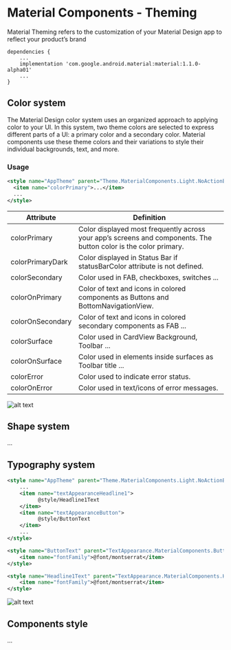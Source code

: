 # Material Components - Theming

Material Theming refers to the customization of your Material Design app to reflect your product’s brand

    dependencies {
        ...
        implementation 'com.google.android.material:material:1.1.0-alpha01'
        ...
    }

## Color system

The Material Design color system uses an organized approach to applying color to your UI. In this system, two theme colors are selected to express different parts of a UI: a primary color and a secondary color. Material components use these theme colors and their variations to style their individual backgrounds, text, and more.

### Usage
```xml
<style name="AppTheme" parent="Theme.MaterialComponents.Light.NoActionBar">
  <item name="colorPrimary">...</item>
  ...
</style>
```

| Attribute  | Definition |
| ------------- | ------------- |
| colorPrimary  | Color displayed most frequently across your app’s screens and components. The button color is the color primary. |
| colorPrimaryDark  | Color displayed in Status Bar if statusBarColor attribute is not defined. |
| colorSecondary | Color used in FAB, checkboxes, switches ... |
| colorOnPrimary | Color of text and icons in colored components as Buttons and BottomNavigationView. |
| colorOnSecondary | Color of text and icons in colored secondary components as FAB ... |
| colorSurface | Color used in CardView Background, Toolbar ... |
| colorOnSurface | Color used in elements inside surfaces as Toolbar title ... |
| colorError | Color used to indicate error status. |
| colorOnError | Color used in text/icons of error messages. |

![alt text](https://github.com/serbelga/android-theming/blob/master/screenshots/color_system.jpg)

## Shape system

...

## Typography system

```xml
<style name="AppTheme" parent="Theme.MaterialComponents.Light.NoActionBar">
    ...
    <item name="textAppearanceHeadline1">
          @style/Headline1Text
    </item>
    <item name="textAppearanceButton">
          @style/ButtonText
    </item>
    ...
</style>

<style name="ButtonText" parent="TextAppearance.MaterialComponents.Button">
    <item name="fontFamily">@font/montserrat</item>
</style>

<style name="Headline1Text" parent="TextAppearance.MaterialComponents.Headline1">
    <item name="fontFamily">@font/montserrat</item>
</style>
```

![alt text](https://github.com/serbelga/android-theming/blob/master/screenshots/typo.png)

## Components style

...
